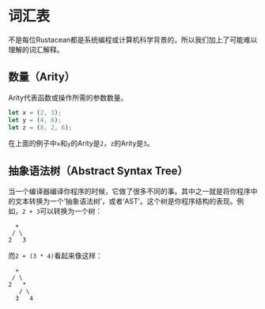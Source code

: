 # 词汇表
不是每位Rustacean都是系统编程或计算机科学背景的，所以我们加上了可能难以理解的词汇解释。

## 数量（Arity）
Arity代表函数或操作所需的参数数量。
```rust
let x = (2, 3);
let y = (4, 6);
let z = (8, 2, 6);
```
在上面的例子中`x`和`y`的Arity是`2`，`z`的Arity是`3`。

## 抽象语法树（Abstract Syntax Tree）
当一个编译器编译你程序的时候，它做了很多不同的事。其中之一就是将你程序中的文本转换为一个‘抽象语法树’，或者‘AST’。这个树是你程序结构的表现。例如，`2 + 3`可以转换为一个树：

```
  +
 / \
2   3
```

而`2 + (3 * 4)`看起来像这样：

```
  +
 / \
2   *
   / \
  3   4
```
